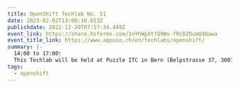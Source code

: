```yaml
---
title: OpenShift Techlab No. 51
date: 2023-02-02T13:00:10.613Z
publishdate: 2022-12-20T07:57:34.449Z
event_link: https://share.hsforms.com/1nYhWpXtfQ9Wv-TRc0ZOumQ48awa
event_title_link: https://www.appuio.ch/en/techlabs/openshift/
summary: |-
  14:00 to 17:00:
  This Techlab will be held at Puzzle ITC in Bern (Belpstrasse 37, 3007 Bern). 
tags:
  - openshift
---
```

